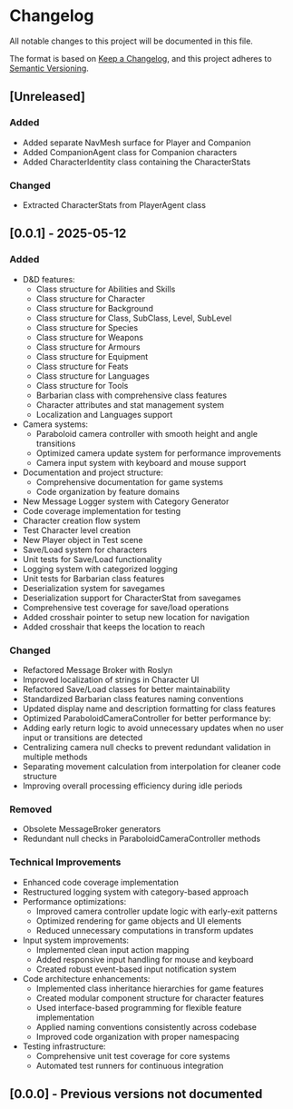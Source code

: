 # Changelog
All notable changes to this project will be documented in this file.

The format is based on [Keep a Changelog](https://keepachangelog.com/en/1.0.0/),
and this project adheres to [Semantic Versioning](https://semver.org/spec/v2.0.0.html).

## [Unreleased]

### Added
- Added separate NavMesh surface for Player and Companion
- Added CompanionAgent class for Companion characters
- Added CharacterIdentity class containing the CharacterStats

### Changed
- Extracted CharacterStats from PlayerAgent class

## [0.0.1] - 2025-05-12

### Added
- D&D features:
  - Class structure for Abilities and Skills
  - Class structure for Character
  - Class structure for Background
  - Class structure for Class, SubClass, Level, SubLevel
  - Class structure for Species
  - Class structure for Weapons
  - Class structure for Armours
  - Class structure for Equipment
  - Class structure for Feats
  - Class structure for Languages
  - Class structure for Tools
  - Barbarian class with comprehensive class features
  - Character attributes and stat management system
  - Localization and Languages support
- Camera systems:
  - Paraboloid camera controller with smooth height and angle transitions
  - Optimized camera update system for performance improvements
  - Camera input system with keyboard and mouse support
- Documentation and project structure:
  - Comprehensive documentation for game systems
  - Code organization by feature domains
- New Message Logger system with Category Generator
- Code coverage implementation for testing
- Character creation flow system
- Test Character level creation
- New Player object in Test scene
- Save/Load system for characters
- Unit tests for Save/Load functionality
- Logging system with categorized logging
- Unit tests for Barbarian class features
- Deserialization system for savegames
- Deserialization support for CharacterStat from savegames
- Comprehensive test coverage for save/load operations
- Added crosshair pointer to setup new location for navigation
- Added crosshair that keeps the location to reach

### Changed
- Refactored Message Broker with Roslyn
- Improved localization of strings in Character UI
- Refactored Save/Load classes for better maintainability
- Standardized Barbarian class features naming conventions
- Updated display name and description formatting for class features
- Optimized ParaboloidCameraController for better performance by:
- Adding early return logic to avoid unnecessary updates when no user input or transitions are detected
- Centralizing camera null checks to prevent redundant validation in multiple methods
- Separating movement calculation from interpolation for cleaner code structure
- Improving overall processing efficiency during idle periods

### Removed
- Obsolete MessageBroker generators
- Redundant null checks in ParaboloidCameraController methods

### Technical Improvements
- Enhanced code coverage implementation
- Restructured logging system with category-based approach
- Performance optimizations:
  - Improved camera controller update logic with early-exit patterns
  - Optimized rendering for game objects and UI elements
  - Reduced unnecessary computations in transform updates
- Input system improvements:
  - Implemented clean input action mapping
  - Added responsive input handling for mouse and keyboard
  - Created robust event-based input notification system
- Code architecture enhancements:
  - Implemented class inheritance hierarchies for game features
  - Created modular component structure for character features
  - Used interface-based programming for flexible feature implementation
  - Applied naming conventions consistently across codebase
  - Improved code organization with proper namespacing
- Testing infrastructure:
  - Comprehensive unit test coverage for core systems
  - Automated test runners for continuous integration

## [0.0.0] - Previous versions not documented